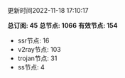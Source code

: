 更新时间2022-11-18 17:10:17

**总订阅: 45**
**总节点: 1066**
**有效节点: 154**
- ssr节点: 16
- v2ray节点: 103
- trojan节点: 31
- ss节点: 4
